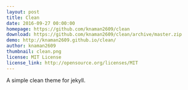 ```yaml
---
layout: post
title: Clean
date: 2016-09-27 00:00:00
homepage: https://github.com/knaman2609/clean  
download: https://github.com/knaman2609/clean/archive/master.zip
demo: http://knaman2609.github.io/clean/
author: knaman2609
thumbnail: clean.png
license: MIT License
license_link: http://opensource.org/licenses/MIT
---
```


A simple clean theme for jekyll.
